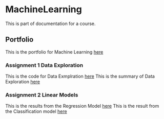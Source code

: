 # MachineLearning
This is part of documentation for a course.

## Portfolio

This is the portfolio for Machine Learning [here](portfolio.pdf) 

### Assignment 1 Data Exploration
This is the code for Data Exmplration [here](DataExploration.cpp) 
This is the summary of Data Exploration [here](DataExploration.pdf)

### Assignment 2 Linear Models
This is the results from the Regression Model [here](Regression.pdf) 
This is the result from the Classification model [here](Classification.pdf) 

